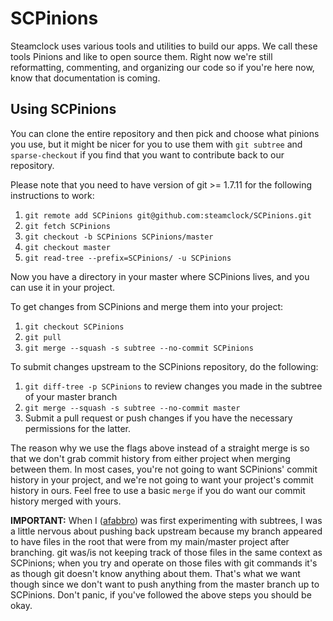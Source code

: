 SCPinions
=========

Steamclock uses various tools and utilities to build our apps. We call these tools Pinions and like to open source them. Right now we're still reformatting, commenting, and organizing our code so if you're here now, know that documentation is coming.

Using SCPinions
---------------

You can clone the entire repository and then pick and choose what pinions you use, but it might be nicer for you to use them with ```git subtree``` and ```sparse-checkout``` if you find that you want to contribute back to our repository.

Please note that you need to have version of git >= 1.7.11 for the following instructions to work:

1. ```git remote add SCPinions git@github.com:steamclock/SCPinions.git```
2. ```git fetch SCPinions```
3. ```git checkout -b SCPinions SCPinions/master```
4. ```git checkout master```
5. ```git read-tree --prefix=SCPinions/ -u SCPinions```

Now you have a directory in your master where SCPinions lives, and you can use it in your project.

To get changes from SCPinions and merge them into your project:

1. ```git checkout SCPinions```
2. ```git pull```
3. ```git merge --squash -s subtree --no-commit SCPinions```

To submit changes upstream to the SCPinions repository, do the following:

1. ```git diff-tree -p SCPinions``` to review changes you made in the subtree of your master branch
2. ```git merge --squash -s subtree --no-commit master```
3. Submit a pull request or push changes if you have the necessary permissions for the latter.

The reason why we use the flags above instead of a straight merge is so that we don't grab commit history from either project when merging between them. In most cases, you're not going to want SCPinions' commit history in your project, and we're not going to want your project's commit history in ours. Feel free to use a basic ```merge``` if you do want our commit history merged with yours.

**IMPORTANT:** When I ([afabbro](http://github.com/afabbro)) was first experimenting with subtrees, I was a little nervous about pushing back upstream because my branch appeared to have files in the root that were from my main/master project after branching. git was/is not keeping track of those files in the same context as SCPinions; when you try and operate on those files with git commands it's as though git doesn't know anything about them. That's what we want though since we don't want to push anything from the master branch up to SCPinions. Don't panic, if you've followed the above steps you should be okay.